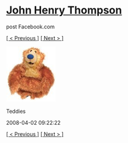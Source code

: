 # [John Henry Thompson](../README.md)
post Facebook.com

[[ < Previous ]](2008-04-02-7.md) [[ Next > ]](2008-04-02-9.md)

[![](../media/2008-04-02/Teddies-7.jpg)](../README.md)

Teddies

2008-04-02 09:22:22

[[ < Previous ]](2008-04-02-7.md) [[ Next > ]](2008-04-02-9.md)